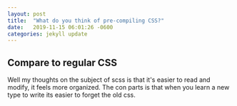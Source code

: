 ```yaml
---
layout: post
title:  "What do you think of pre-compiling CSS?"
date:   2019-11-15 06:01:26 -0600
categories: jekyll update
---
```

## Compare to regular CSS

Well my thoughts on the subject of scss is that it's easier to read and modify, it feels more organized. 
The con parts is that when you learn a new type to write its easier to forget the old css.
